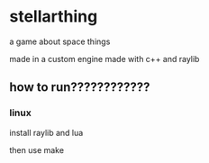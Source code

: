 # stellarthing

a game about space things

made in a custom engine made with c++ and raylib

## how to run????????????

### linux

install raylib and lua

then use make